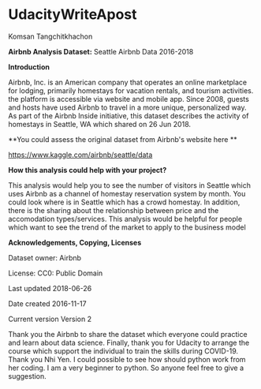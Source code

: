 # UdacityWriteApost
Komsan Tangchitkhachon

**Airbnb Analysis Dataset:**
Seattle Airbnb Data 2016-2018

**Introduction**
  
  Airbnb, Inc. is an American company that operates an online marketplace for lodging, primarily homestays for vacation rentals, and tourism activities. the platform is accessible via website and mobile app.
  Since 2008, guests and hosts have used Airbnb to travel in a more unique, personalized way. As part of the Airbnb Inside initiative, this dataset describes the activity of homestays in Seattle, WA which shared on 26 Jun 2018.

**You could assess the original dataset from Airbnb's website here **

https://www.kaggle.com/airbnb/seattle/data

**How this analysis could help with your project?**

This analysis would help you to see the number of visitors in Seattle which uses Airbnb as a channel of homestay reservation system by month. You could look where is in Seattle which has a crowd homestay. In addition, there is the sharing about the relationship between price and the accomodation types/services. This analysis would be helpful for people which want to see the trend of the market to apply to the business model

**Acknowledgements, Copying, Licenses**

Dataset owner: Airbnb

License: CC0: Public Domain

Last updated 2018-06-26

Date created 2016-11-17

Current version Version 2


Thank you the Airbnb to share the dataset which everyone could practice and learn about data science. Finally, thank you for Udacity to arrange the course which support the individual to train the skills during COVID-19. Thank you Nhi Yen. I could possible to see how should python work from her coding. I am a very beginner to python. So anyone feel free to give a suggestion.
